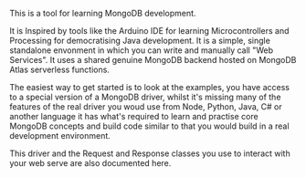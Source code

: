 This is a tool for learning MongoDB development.

It is Inspired by tools like the Arduino IDE for learning Microcontrollers and Processing for democratising Java development. It is a simple, single standalone envonment in which you can write and manually call  "Web Services". It uses a shared genuine MongoDB backend hosted on MongoDB Atlas serverless functions.

The easiest way to get started is to look at the examples, you have access to a special version of a MongoDB driver, whilst it's missing many of the features of the real driver you woud use from Node, Python, Java, C# or another language it has what's required to learn and practise core MongoDB concepts and build code similar to that you would build in a real development environment.

This driver and the Request and Response classes you use to interact with your web serve are also documented here.